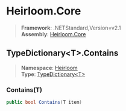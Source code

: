 # Heirloom.Core

> **Framework**: .NETStandard,Version=v2.1  
> **Assembly**: [Heirloom.Core][0]  

## TypeDictionary\<T>.Contains

> **Namespace**: [Heirloom][0]  
> **Type**: [TypeDictionary\<T>][1]  

### Contains(T)

```cs
public bool Contains(T item)
```

[0]: ../Heirloom.Core.md
[1]: Heirloom.TypeDictionary[T].md
